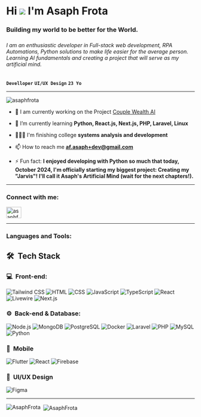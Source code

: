 # Hi ![](https://user-images.githubusercontent.com/18350557/176309783-0785949b-9127-417c-8b55-ab5a4333674e.gif) I'm Asaph Frota
<h3 align="">Building my world to be better for the World.<h3/>
<h6>I am an enthusiastic developer in Full-stack web development, RPA Automations, Python solutions to make life easier for the average person. Learning AI fundamentals and creating a project that will serve as my artificial mind.</h6>

**`Develloper`** **`UI/UX Design`** **`23 Yo`**

---
<p align="left"> <img src="https://komarev.com/ghpvc/?username=asaphfrota&label=Profile%20views&color=0e75b6&style=plastic" alt="asaphfrota" /> </p>

- 🔭 I am currently working on the Project [Couple Wealth AI](https://github.com/AsaphFrota/couple-wealth-ai)

- 🌱 I’m currently learning **Python, React.js, Next.js, PHP, Laravel, Linux**

- 👨🏽‍🏫 I'm finishing college **systems analysis and development**

- 📫 How to reach me **af.asaph+dev@gmail.com**

- ⚡ Fun fact: **I enjoyed developing with Python so much that today, October 2024, I'm officially starting my biggest project: Creating my "Jarvis"! I'll call it Asaph's Artificial Mind (wait for the next chapters!).**

---

<h3 align="left">Connect with me:</h3>
<p align="left">
<a href="https://linkedin.com/in/asaphf" target="blank"><img align="center" src="https://raw.githubusercontent.com/rahuldkjain/github-profile-readme-generator/master/src/images/icons/Social/linked-in-alt.svg" alt="asaphf" height="30" width="40" /></a>
</p>

---

<h3 align="left">Languages and Tools:</h3>
<h2> 🛠 &nbsp;Tech Stack</h2>
<h3>💻 &nbsp;Front-end:</h3>

![Tailwind CSS](https://img.shields.io/badge/-Tailwind%20CSS-333333?style=flat&logo=tailwindcss&logoColor=4ca0cd)
![HTML](https://img.shields.io/badge/-HTML-333333?style=flat&logo=HTML5)
![CSS](https://img.shields.io/badge/-CSS-333333?style=flat&logo=CSS3&logoColor=1572B6)
![JavaScript](https://img.shields.io/badge/-JavaScript-333333?style=flat&logo=javascript)
![TypeScript](https://img.shields.io/badge/-TypeScript-333333?style=flat&logo=typescript&logoColor=2D79C7)
![React](https://img.shields.io/badge/-React-333333?style=flat&logo=react)
![Livewire](https://img.shields.io/badge/-Livewire-333333?style=flat&logo=livewire&logoColor=d3538a)
![Next.js](https://img.shields.io/badge/-Next.js-333333?style=flat&logo=next.js&logoColor=ffffff)


<h3>⚙️ &nbsp;Back-end & Database:</h3>

![Node.js](https://img.shields.io/badge/-Node.js-333333?style=flat&logo=node.js)
![MongoDB](https://img.shields.io/badge/-MongoDB-333333?style=flat&logo=mongodb)
![PostgreSQL](https://img.shields.io/badge/-PostgreSQL-333333?style=flat&logo=postgresql)
![Docker](https://img.shields.io/badge/-Docker-333333?style=flat&logo=docker&logoColor=205edd)
![Laravel](https://img.shields.io/badge/-Laravel-333333?style=flat&logo=laravel&logoColor=e24441)
![PHP](https://img.shields.io/badge/-PHP-333333?style=flat&logo=php&logoColor=4b5990)
![MySQL](https://img.shields.io/badge/-MySQL-333333?style=flat&logo=mysql&logoColor=f29111)
![Python](https://img.shields.io/badge/-Python-333333?style=flat&logo=python&logoColor=306794)

<h3>📱 &nbsp;Mobile</h3>

![Flutter](https://img.shields.io/badge/-Flutter-333333?style=flat&logo=flutter&logoColor=5c8ce3)
![React](https://img.shields.io/badge/-React%20Native-333333?style=flat&logo=react)
![Firebase](https://img.shields.io/badge/-Firebase-333333?style=flat&logo=firebase&logoColor=d24b39)

<h3>🎨 &nbsp;UI/UX Design</h3>

![Figma](https://img.shields.io/badge/-Figma-333333?style=flat&logo=figma&logoColor=e5493f)

---

<p><img align="left" src="https://github-readme-stats.vercel.app/api/top-langs?username=AsaphFrota&show_icons=true&theme=tokyonight&locale=en&layout=compact" alt="AsaphFrota" /></p>

<p>&nbsp;<img align="center" src="https://github-readme-stats.vercel.app/api?username=AsaphFrota&show_icons=true&theme=tokyonight&locale=en" alt="AsaphFrota" /></p>
